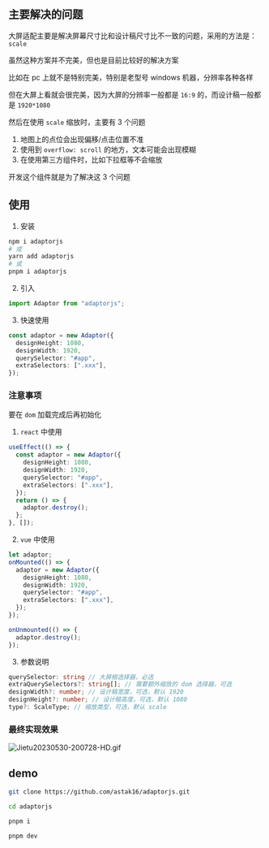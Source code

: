 ## 主要解决的问题

大屏适配主要是解决屏幕尺寸比和设计稿尺寸比不一致的问题，采用的方法是：`scale`

虽然这种方案并不完美，但也是目前比较好的解决方案

比如在 pc 上就不是特别完美，特别是老型号 windows 机器，分辨率各种各样

但在大屏上看就会很完美，因为大屏的分辨率一般都是 `16:9` 的，而设计稿一般都是 `1920*1080`

然后在使用 `scale` 缩放时，主要有 3 个问题

1. 地图上的点位会出现偏移/点击位置不准
2. 使用到 `overflow: scroll` 的地方，文本可能会出现模糊
3. 在使用第三方组件时，比如下拉框等不会缩放

开发这个组件就是为了解决这 3 个问题

## 使用

1. 安装

```bash
npm i adaptorjs
# 或
yarn add adaptorjs
# 或
pnpm i adaptorjs
```

2. 引入

```ts
import Adaptor from "adaptorjs";
```

3. 快速使用

```ts
const adaptor = new Adaptor({
  designHeight: 1080,
  designWidth: 1920,
  querySelector: "#app",
  extraSelectors: [".xxx"],
});
```

### 注意事项

要在 `dom` 加载完成后再初始化

1. `react` 中使用

```ts
useEffect(() => {
  const adaptor = new Adaptor({
    designHeight: 1080,
    designWidth: 1920,
    querySelector: "#app",
    extraSelectors: [".xxx"],
  });
  return () => {
    adaptor.destroy();
  };
}, []);
```

2. `vue` 中使用

```ts
let adaptor;
onMounted(() => {
  adaptor = new Adaptor({
    designHeight: 1080,
    designWidth: 1920,
    querySelector: "#app",
    extraSelectors: [".xxx"],
  });
});

onUnmounted(() => {
  adaptor.destroy();
});
```

3. 参数说明

```ts
querySelector: string // 大屏根选择器，必选
extraQuerySelectors?: string[]; // 需要额外缩放的 dom 选择器，可选
designWidth?: number; // 设计稿宽度，可选，默认 1920
designHeight?: number; // 设计稿高度，可选，默认 1080
type?: ScaleType; // 缩放类型，可选，默认 scale
```

### 最终实现效果

![Jietu20230530-200728-HD.gif](https://p6-juejin.byteimg.com/tos-cn-i-k3u1fbpfcp/9555be058447421da9588463b1aef2e4~tplv-k3u1fbpfcp-watermark.image?)

## demo

```bash
git clone https://github.com/astak16/adaptorjs.git

cd adaptorjs

pnpm i

pnpm dev
```
